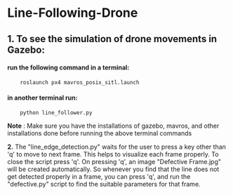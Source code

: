 # Line-Following-Drone

## 1.  To see the simulation of drone movements in Gazebo: 
   #### run the following command in a terminal: 
        roslaunch px4 mavros_posix_sitl.launch
   #### in another terminal run: 
        python line_follower.py 
                
   **Note** : Make sure you have the installations of gazebo, mavros, and other installations done before running the above terminal commands 
    

**2.** The "line_edge_detection.py" waits for the user to press a key other than 'q' to move to next frame. This helps to visualize each frame properly. To close the script press 'q'. On pressing 'q', an image "Defective Frame.jpg" will be created automatically. So whenever you find that the line does not get detected properly in a frame, you can press 'q', and run the "defective.py" script to find the suitable parameters for that frame. 

